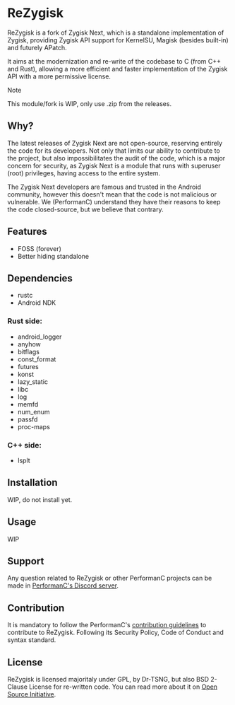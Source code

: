 # ReZygisk

ReZygisk is a fork of Zygisk Next, which is a standalone implementation of Zygisk, providing Zygisk API support for KernelSU, Magisk (besides built-in) and futurely APatch.

It aims at the modernization and re-write of the codebase to C (from C++ and Rust), allowing a more efficient and faster implementation of the Zygisk API with a more permissive license.

> [!NOTE]
> This module/fork is WIP, only use .zip from the releases.

## Why?

The latest releases of Zygisk Next are not open-source, reserving entirely the code for its developers. Not only that limits our ability to contribute to the project, but also impossibilitates the audit of the code, which is a major concern for security, as Zygisk Next is a module that runs with superuser (root) privileges, having access to the entire system.

The Zygisk Next developers are famous and trusted in the Android community, however this doesn't mean that the code is not malicious or vulnerable. We (PerformanC) understand they have their reasons to keep the code closed-source, but we believe that contrary.

## Features

- FOSS (forever)
- Better hiding standalone

## Dependencies

- rustc
- Android NDK

### Rust side:

- android_logger
- anyhow
- bitflags
- const_format
- futures
- konst
- lazy_static
- libc
- log
- memfd
- num_enum
- passfd
- proc-maps

### C++ side:

- lsplt

## Installation

WIP, do not install yet.

## Usage

WIP

## Support

Any question related to ReZygisk or other PerformanC projects can be made in [PerformanC's Discord server](https://discord.gg/uPveNfTuCJ).

## Contribution

It is mandatory to follow the PerformanC's [contribution guidelines](https://github.com/PerformanC/contributing) to contribute to ReZygisk. Following its Security Policy, Code of Conduct and syntax standard.

## License

ReZygisk is licensed majoritaly under GPL, by Dr-TSNG, but also BSD 2-Clause License for re-written code. You can read more about it on [Open Source Initiative](https://opensource.org/licenses/BSD-2-Clause).

